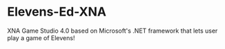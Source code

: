 # Elevens-Ed-XNA
XNA Game Studio 4.0 based on Microsoft's .NET framework that lets user play a game of Elevens!
